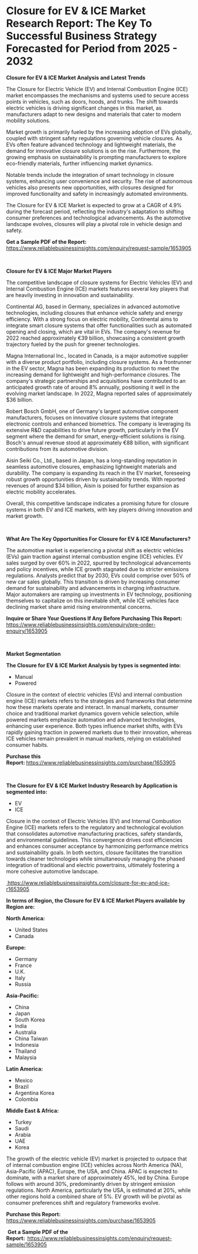 <p><h1>Closure for EV & ICE Market Research Report: The Key To Successful Business Strategy Forecasted for Period from 2025 - 2032</h1></p><p><strong>Closure for EV & ICE Market Analysis and Latest Trends</strong></p>
<p><p>The Closure for Electric Vehicle (EV) and Internal Combustion Engine (ICE) market encompasses the mechanisms and systems used to secure access points in vehicles, such as doors, hoods, and trunks. The shift towards electric vehicles is driving significant changes in this market, as manufacturers adapt to new designs and materials that cater to modern mobility solutions.</p><p>Market growth is primarily fueled by the increasing adoption of EVs globally, coupled with stringent safety regulations governing vehicle closures. As EVs often feature advanced technology and lightweight materials, the demand for innovative closure solutions is on the rise. Furthermore, the growing emphasis on sustainability is prompting manufacturers to explore eco-friendly materials, further influencing market dynamics.</p><p>Notable trends include the integration of smart technology in closure systems, enhancing user convenience and security. The rise of autonomous vehicles also presents new opportunities, with closures designed for improved functionality and safety in increasingly automated environments.</p><p>The Closure for EV & ICE Market is expected to grow at a CAGR of 4.9% during the forecast period, reflecting the industry's adaptation to shifting consumer preferences and technological advancements. As the automotive landscape evolves, closures will play a pivotal role in vehicle design and safety.</p></p>
<p><strong>Get a Sample PDF of the Report:&nbsp;</strong> <a href="https://www.reliablebusinessinsights.com/enquiry/request-sample/1653905?utm_campaign=3716&utm_medium=2&utm_source=Github&utm_content=ia&utm_term=18042025&utm_id=closure-for-ev-ice">https://www.reliablebusinessinsights.com/enquiry/request-sample/1653905</a></p>
<p>&nbsp;</p>
<p><strong>Closure for EV & ICE Major Market Players</strong></p>
<p><p>The competitive landscape of closure systems for Electric Vehicles (EV) and Internal Combustion Engine (ICE) markets features several key players that are heavily investing in innovation and sustainability.</p><p>Continental AG, based in Germany, specializes in advanced automotive technologies, including closures that enhance vehicle safety and energy efficiency. With a strong focus on electric mobility, Continental aims to integrate smart closure systems that offer functionalities such as automated opening and closing, which are vital in EVs. The company's revenue for 2022 reached approximately €39 billion, showcasing a consistent growth trajectory fueled by the push for greener technologies.</p><p>Magna International Inc., located in Canada, is a major automotive supplier with a diverse product portfolio, including closure systems. As a frontrunner in the EV sector, Magna has been expanding its production to meet the increasing demand for lightweight and high-performance closures. The company's strategic partnerships and acquisitions have contributed to an anticipated growth rate of around 8% annually, positioning it well in the evolving market landscape. In 2022, Magna reported sales of approximately $36 billion.</p><p>Robert Bosch GmbH, one of Germany's largest automotive component manufacturers, focuses on innovative closure systems that integrate electronic controls and enhanced biometrics. The company is leveraging its extensive R&D capabilities to drive future growth, particularly in the EV segment where the demand for smart, energy-efficient solutions is rising. Bosch's annual revenue stood at approximately €88 billion, with significant contributions from its automotive division.</p><p>Aisin Seiki Co., Ltd., based in Japan, has a long-standing reputation in seamless automotive closures, emphasizing lightweight materials and durability. The company is expanding its reach in the EV market, foreseeing robust growth opportunities driven by sustainability trends. With reported revenues of around $34 billion, Aisin is poised for further expansion as electric mobility accelerates. </p><p>Overall, this competitive landscape indicates a promising future for closure systems in both EV and ICE markets, with key players driving innovation and market growth.</p></p>
<p>&nbsp;</p>
<p><strong>What Are The Key Opportunities For Closure for EV & ICE Manufacturers?</strong></p>
<p><p>The automotive market is experiencing a pivotal shift as electric vehicles (EVs) gain traction against internal combustion engine (ICE) vehicles. EV sales surged by over 60% in 2022, spurred by technological advancements and policy incentives, while ICE growth stagnated due to stricter emissions regulations. Analysts predict that by 2030, EVs could comprise over 50% of new car sales globally. This transition is driven by increasing consumer demand for sustainability and advancements in charging infrastructure. Major automakers are ramping up investments in EV technology, positioning themselves to capitalize on this inevitable shift, while ICE vehicles face declining market share amid rising environmental concerns.</p></p>
<p><strong>Inquire or Share Your Questions If Any Before Purchasing This Report:</strong> <a href="https://www.reliablebusinessinsights.com/enquiry/pre-order-enquiry/1653905?utm_campaign=3716&utm_medium=2&utm_source=Github&utm_content=ia&utm_term=18042025&utm_id=closure-for-ev-ice">https://www.reliablebusinessinsights.com/enquiry/pre-order-enquiry/1653905</a></p>
<p>&nbsp;</p>
<p><strong>Market Segmentation</strong></p>
<p><strong>The Closure for EV & ICE Market Analysis by types is segmented into:</strong></p>
<p><ul><li>Manual</li><li>Powered</li></ul></p>
<p><p>Closure in the context of electric vehicles (EVs) and internal combustion engine (ICE) markets refers to the strategies and frameworks that determine how these markets operate and interact. In manual markets, consumer choice and traditional market dynamics govern vehicle selection, while powered markets emphasize automation and advanced technologies, enhancing user experience. Both types influence market shifts, with EVs rapidly gaining traction in powered markets due to their innovation, whereas ICE vehicles remain prevalent in manual markets, relying on established consumer habits.</p></p>
<p><strong>Purchase this Report:&nbsp;</strong><a href="https://www.reliablebusinessinsights.com/purchase/1653905?utm_campaign=3716&utm_medium=2&utm_source=Github&utm_content=ia&utm_term=18042025&utm_id=closure-for-ev-ice">https://www.reliablebusinessinsights.com/purchase/1653905</a></p>
<p>&nbsp;</p>
<p><strong>The Closure for EV & ICE Market Industry Research by Application is segmented into:</strong></p>
<p><ul><li>EV</li><li>ICE</li></ul></p>
<p><p>Closure in the context of Electric Vehicles (EV) and Internal Combustion Engine (ICE) markets refers to the regulatory and technological evolution that consolidates automotive manufacturing practices, safety standards, and environmental guidelines. This convergence drives cost efficiencies and enhances consumer acceptance by harmonizing performance metrics and sustainability goals. In both sectors, closure facilitates the transition towards cleaner technologies while simultaneously managing the phased integration of traditional and electric powertrains, ultimately fostering a more cohesive automotive landscape.</p></p>
<p><a href="https://www.reliablebusinessinsights.com/closure-for-ev-and-ice-r1653905?utm_campaign=3716&utm_medium=2&utm_source=Github&utm_content=ia&utm_term=18042025&utm_id=closure-for-ev-ice">&nbsp;https://www.reliablebusinessinsights.com/closure-for-ev-and-ice-r1653905</a></p>
<p><strong>In terms of Region, the Closure for EV & ICE Market Players available by Region are:</strong></p>
<p>
    <p> <strong> North America: </strong>
        <ul>
            <li>United States</li>
            <li>Canada</li>
        </ul>
        </p> 
    <p> <strong> Europe: </strong>
        <ul>
            <li>Germany</li>
            <li>France</li>
            <li>U.K.</li>
            <li>Italy</li>
            <li>Russia</li>
        </ul>
        </p> 
    <p> <strong> Asia-Pacific: </strong>
        <ul>
            <li>China</li>
            <li>Japan</li>
            <li>South Korea</li>
            <li>India</li>
            <li>Australia</li>
            <li>China Taiwan</li>
            <li>Indonesia</li>
            <li>Thailand</li>
            <li>Malaysia</li>
        </ul>
        </p> 
    <p> <strong> Latin America: </strong>
        <ul>
            <li>Mexico</li>
            <li>Brazil</li>
            <li>Argentina Korea</li>
            <li>Colombia</li>
        </ul>
        </p> 
    <p> <strong> Middle East & Africa: </strong>
        <ul>
            <li>Turkey</li>
            <li>Saudi</li>
            <li>Arabia</li>
            <li>UAE</li>
            <li>Korea</li>
        </ul>
    </p>
    </p>
<p><p>The growth of the electric vehicle (EV) market is projected to outpace that of internal combustion engine (ICE) vehicles across North America (NA), Asia-Pacific (APAC), Europe, the USA, and China. APAC is expected to dominate, with a market share of approximately 45%, led by China. Europe follows with around 30%, predominantly driven by stringent emission regulations. North America, particularly the USA, is estimated at 20%, while other regions hold a combined share of 5%. EV growth will be pivotal as consumer preferences shift and regulatory frameworks evolve.</p></p>
<p><strong>Purchase this Report: </strong><a href="https://www.reliablebusinessinsights.com/purchase/1653905?utm_campaign=3716&utm_medium=2&utm_source=Github&utm_content=ia&utm_term=18042025&utm_id=closure-for-ev-ice">https://www.reliablebusinessinsights.com/purchase/1653905</a></p>
<p>&nbsp;<strong>Get a Sample PDF of the Report:&nbsp;&nbsp;</strong><a href="https://www.reliablebusinessinsights.com/enquiry/request-sample/1653905?utm_campaign=3716&utm_medium=2&utm_source=Github&utm_content=ia&utm_term=18042025&utm_id=closure-for-ev-ice">https://www.reliablebusinessinsights.com/enquiry/request-sample/1653905</a></p>
<p><strong></strong></p>
<p><p></p><p></p><p></p></p>